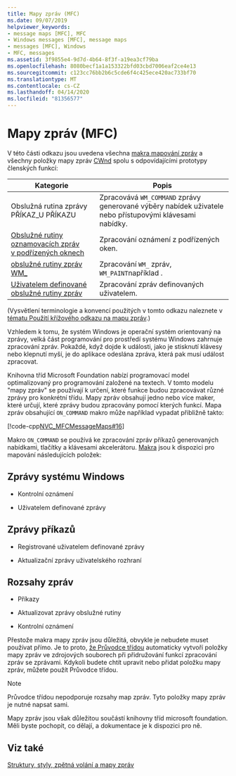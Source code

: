 ```yaml
---
title: Mapy zpráv (MFC)
ms.date: 09/07/2019
helpviewer_keywords:
- message maps [MFC], MFC
- Windows messages [MFC], message maps
- messages [MFC], Windows
- MFC, messages
ms.assetid: 3f9855e4-9d7d-4b64-8f3f-a19ea3cf79ba
ms.openlocfilehash: 8080becf1a1a153322bfd03cbd7006eaf2ce4e13
ms.sourcegitcommit: c123cc76bb2b6c5cde6f4c425ece420ac733bf70
ms.translationtype: MT
ms.contentlocale: cs-CZ
ms.lasthandoff: 04/14/2020
ms.locfileid: "81356577"
---
```

# <a name="message-maps-mfc"></a>Mapy zpráv (MFC)

V této části odkazu jsou uvedena všechna [makra mapování zpráv](../../mfc/reference/message-map-macros-mfc.md) a všechny položky mapy zpráv [CWnd](../../mfc/reference/cwnd-class.md) spolu s odpovídajícími prototypy členských funkcí:

|Kategorie|Popis|
|--------------|-----------------|
|Obslužná rutina zprávy PŘÍKAZ\_U PŘÍKAZU|Zpracovává `WM_COMMAND` zprávy generované výběry nabídek uživatele nebo přístupovými klávesami nabídky.|
|[Obslužné rutiny oznamovacích zpráv v podřízených oknech](../../mfc/reference/child-window-notification-message-handlers.md)|Zpracování oznámení z podřízených oken.|
|[obslužné rutiny zpráv WM_](../../mfc/reference/handlers-for-wm-messages.md)|Zpracování `WM_` zpráv, `WM_PAINT`například .|
|[Uživatelem definované obslužné rutiny zpráv](../../mfc/reference/user-defined-handlers.md)|Zpracování zpráv definovaných uživatelem.|

(Vysvětlení terminologie a konvencí použitých v tomto odkazu naleznete v [tématu Použití křížového odkazu na mapu zpráv](../../mfc/reference/how-to-use-the-message-map-cross-reference.md).)

Vzhledem k tomu, že systém Windows je operační systém orientovaný na zprávy, velká část programování pro prostředí systému Windows zahrnuje zpracování zpráv. Pokaždé, když dojde k události, jako je stisknutí klávesy nebo klepnutí myší, je do aplikace odeslána zpráva, která pak musí událost zpracovat.

Knihovna tříd Microsoft Foundation nabízí programovací model optimalizovaný pro programování založené na textech. V tomto modelu "mapy zpráv" se používají k určení, které funkce budou zpracovávat různé zprávy pro konkrétní třídu. Mapy zpráv obsahují jedno nebo více maker, které určují, které zprávy budou zpracovány pomocí kterých funkcí. Mapa zpráv obsahující `ON_COMMAND` makro může například vypadat přibližně takto:

[!code-cpp[NVC_MFCMessageMaps#16](../../mfc/reference/codesnippet/cpp/message-maps-mfc_1.cpp)]

Makro `ON_COMMAND` se používá ke zpracování zpráv příkazů generovaných nabídkami, tlačítky a klávesami akcelerátoru. [Makra](../../mfc/reference/message-map-macros-mfc.md) jsou k dispozici pro mapování následujících položek:

## <a name="windows-messages"></a>Zprávy systému Windows

- Kontrolní oznámení

- Uživatelem definované zprávy

## <a name="command-messages"></a>Zprávy příkazů

- Registrované uživatelem definované zprávy

- Aktualizační zprávy uživatelského rozhraní

## <a name="ranges-of-messages"></a>Rozsahy zpráv

- Příkazy

- Aktualizovat zprávy obslužné rutiny

- Kontrolní oznámení

Přestože makra mapy zpráv jsou důležitá, obvykle je nebudete muset používat přímo. Je to proto, [že Průvodce třídou](mfc-class-wizard.md) automaticky vytvoří položky mapy zpráv ve zdrojových souborech při přidružování funkcí zpracování zpráv se zprávami. Kdykoli budete chtít upravit nebo přidat položku mapy zpráv, můžete použít Průvodce třídou.

> [!NOTE]
> Průvodce třídou nepodporuje rozsahy map zpráv. Tyto položky mapy zpráv je nutné napsat sami.

Mapy zpráv jsou však důležitou součástí knihovny tříd microsoft foundation. Měli byste pochopit, co dělají, a dokumentace je k dispozici pro ně.

## <a name="see-also"></a>Viz také

[Struktury, styly, zpětná volání a mapy zpráv](../../mfc/reference/structures-styles-callbacks-and-message-maps.md)
